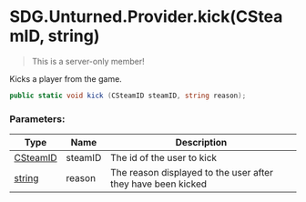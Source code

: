 # SDG.Unturned.Provider.kick(CSteamID, string)

> This is a server-only member!

Kicks a player from the game.

```csharp
public static void kick (CSteamID steamID, string reason);
```

### Parameters:

Type | Name | Description
------------ | ------------- | -------------
[CSteamID](scripting/steamworks/csteamid) | steamID | The id of the user to kick
[string](https://docs.microsoft.com/en-us/dotnet/api/system.string?view=netframework-3.5) | reason | The reason displayed to the user after they have been kicked